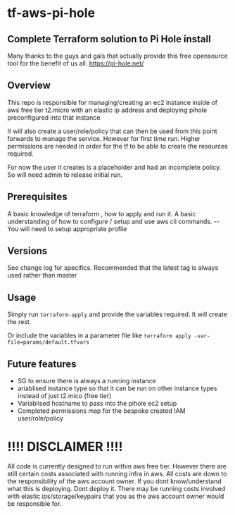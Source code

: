 # tf-aws-pi-hole
## Complete Terraform solution to Pi Hole install

Many thanks to the guys and gals that actually provide this free opensource tool for the benefit of us all.
https://pi-hole.net/


## Overview

This repo is responsible for managing/creating an ec2 instance inside of aws free tier t2.micro with an elastic ip address and deploying pihole preconfigured into that instance

It will also create a user/role/policy that can then be used from this point forwards to manage the service. However for first time run. Higher permissions are needed in order for the tf to be able to create the resources required.

For now the user it creates is a placeholder and had an incomplete policy. So will need admin to release initial run.

## Prerequisites

A basic knowledge of terraform , how to apply and run it.
A basic understanding of how to configure / setup and use aws cli commands. -- You will need to setup appropriate profile

## Versions

See change log for specifics. Recommended that the latest tag is always used rather than master

## Usage

Simply run `terraform-apply` and provide the variables required. It will create the rest.

Or include the variables in a parameter file like `terraform apply -var-file=params/default.tfvars`

## Future features

* SG to ensure there is always a running instance
* ariablised instance type so that it can be run on other instance types instead of just t2.mico (free tier)
* Variablised hostname to pass into the pihole ec2 setup
* Completed permissions map for the bespoke created IAM user/role/policy

# !!!! DISCLAIMER !!!!

All code is currently designed to run within aws free tier. However there are still certain costs associated with running infra in aws. All costs are down to the responsibility of the aws account owner. If you dont know/understand what this is deploying. Dont deploy it. There may be running costs involved with elastic ips/storage/keypairs that you as the aws account owner would be responsible for.
